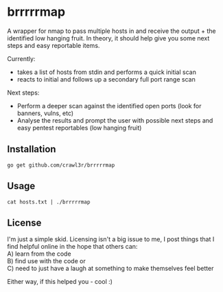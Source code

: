 # brrrrrmap  
  
A wrapper for nmap to pass multiple hosts in and receive the output + the identified low hanging fruit. In theory, it should help give you some next steps and easy reportable items.  
  
Currently:  
- takes a list of hosts from stdin and performs a quick initial scan  
- reacts to initial and follows up a secondary full port range scan  
  
Next steps:  
- Perform a deeper scan against the identified open ports (look for banners, vulns, etc)  
- Analyse the results and prompt the user with possible next steps and easy pentest reportables (low hanging fruit)  
  
## Installation  
  
```  
go get github.com/crawl3r/brrrrrmap  
```  
  
## Usage  
      
```  
cat hosts.txt | ./brrrrrmap  
```   
  
## License  
  
I'm just a simple skid. Licensing isn't a big issue to me, I post things that I find helpful online in the hope that others can:  
A) learn from the code  
B) find use with the code or  
C) need to just have a laugh at something to make themselves feel better  
  
Either way, if this helped you - cool :)  